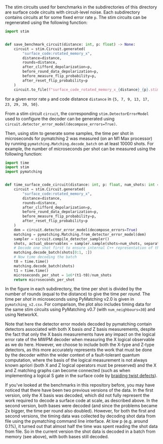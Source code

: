 The stim circuits used for benchmarks in the subdirectories of this directory are surface code circuits with 
circuit-level noise. Each subdirectory contains circuits at for some fixed error rate `p`. 
The stim circuits can be regenerated using the following function:

```python
import stim


def save_benchmark_circuit(distance: int, p: float) -> None:
    circuit = stim.Circuit.generated(
        "surface_code:rotated_memory_x",
        distance=distance,
        rounds=distance,
        after_clifford_depolarization=p,
        before_round_data_depolarization=p,
        before_measure_flip_probability=p,
        after_reset_flip_probability=p
    )
    circuit.to_file(f"surface_code_rotated_memory_x_{distance}_{p}.stim")
```

for a given error rate `p` and code distance `distance` in `{5, 7, 9, 13, 17, 23, 29, 39, 50}`.

From a stim circuit `circuit`, the corresponding `stim.DetectorErrorModel` used to configure the decoder can be 
generated using `circuit.detector_error_model(decompose_errors=True)`.


Then, using stim to generate some samples, the time per shot 
in microseconds for pymatching 2 was measured (on an M1 Max processor) by running `pymatching.Matching.decode_batch` on 
at least 10000 shots. For example, the number of microseconds per shot can be measured using the following function:
```python
import time
import stim
import pymatching


def time_surface_code_circuit(distance: int, p: float, num_shots: int = 10000) -> float:
    circuit = stim.Circuit.generated(
        "surface_code:rotated_memory_x",
        distance=distance,
        rounds=distance,
        after_clifford_depolarization=p,
        before_round_data_depolarization=p,
        before_measure_flip_probability=p,
        after_reset_flip_probability=p
    )
    dem = circuit.detector_error_model(decompose_errors=True)
    matching = pymatching.Matching.from_detector_error_model(dem)
    sampler = circuit.compile_detector_sampler()
    shots, actual_observables = sampler.sample(shots=num_shots, separate_observables=True)
    # Decode one shot first to ensure internal C++ representation of the matching graph is fully cached
    matching.decode_batch(shots[0:1, :])
    # Now time decoding the batch
    t0 = time.time()
    matching.decode_batch(shots)
    t1 = time.time()
    microseconds_per_shot = 1e6*(t1-t0)/num_shots
    return microseconds_per_shot
```

In the figure in each subdirectory, 
the time per shot is divided by the number of rounds (equal to the distance) to give the time per _round_.
The time per _shot_ in microseconds using PyMatching v2.0 is given in `pymatching_v2.csv`.
For comparison, the plot also includes timing data for the same stim circuits using PyMatching v0.7 
(with `num_neighbours=30`) and using NetworkX.

Note that here the detector error models decoded by pymatching contain detectors associated with both X basis _and_ 
Z basis measurements, despite the fact that only the X basis measurements have any impact on the 
logical error rate of the MWPM decoder when measuring the X logical observable as we do here.
However, we choose to include both the X-type and Z-type detectors, as this more accurately represents the work that 
must be done by the decoder within the wider context of a fault-tolerant quantum computation, 
where the basis of the logical measurement is not always known apriori (both X and Z logical operators must be 
preserved) and the X and Z matching graphs can become connected (such as when implementing a logical S gate in the 
surface code by [braiding twist defects](https://arxiv.org/abs/1609.04673)).

If you've looked at the benchmarks in this repository before, you may have noticed that there have been two previous 
versions of the data. In the first version, 
only the X basis was decoded, which did not fully represent the work required to decode a surface code at scale, 
as described above. In the second version, both bases were decoded (and since the problems became 2x bigger, 
the time per round also doubled). However, for both the first and second versions, the timing data was collected by 
decoding shot data from file using the pymatching command line interface. At low p (e.g. around 0.1%), it turned out 
that almost half the time was spent reading the shot data from file. So in the current version the shot data is 
decoded in a batch from memory (see above), with both bases still decoded.
